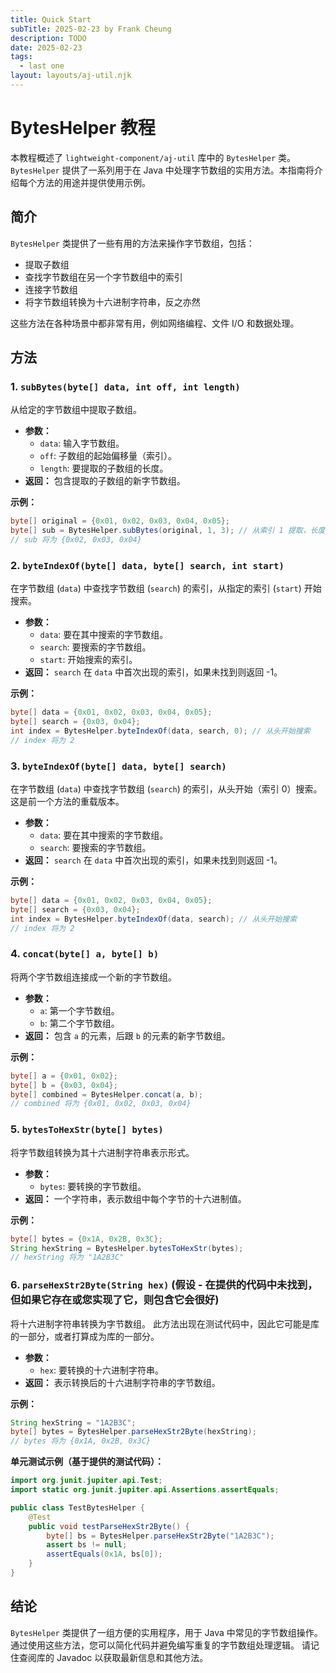 ```yaml
---
title: Quick Start
subTitle: 2025-02-23 by Frank Cheung
description: TODO
date: 2025-02-23
tags:
  - last one
layout: layouts/aj-util.njk
---
```


# BytesHelper 教程

本教程概述了 `lightweight-component/aj-util` 库中的 `BytesHelper` 类。`BytesHelper` 提供了一系列用于在 Java 中处理字节数组的实用方法。本指南将介绍每个方法的用途并提供使用示例。

## 简介

`BytesHelper` 类提供了一些有用的方法来操作字节数组，包括：

*   提取子数组
*   查找字节数组在另一个字节数组中的索引
*   连接字节数组
*   将字节数组转换为十六进制字符串，反之亦然

这些方法在各种场景中都非常有用，例如网络编程、文件 I/O 和数据处理。

## 方法

### 1. `subBytes(byte[] data, int off, int length)`

从给定的字节数组中提取子数组。

*   **参数：**
    *   `data`: 输入字节数组。
    *   `off`: 子数组的起始偏移量（索引）。
    *   `length`: 要提取的子数组的长度。
*   **返回：** 包含提取的子数组的新字节数组。

**示例：**

```java
byte[] original = {0x01, 0x02, 0x03, 0x04, 0x05};
byte[] sub = BytesHelper.subBytes(original, 1, 3); // 从索引 1 提取，长度为 3
// sub 将为 {0x02, 0x03, 0x04}
```

### 2. `byteIndexOf(byte[] data, byte[] search, int start)`

在字节数组 (`data`) 中查找字节数组 (`search`) 的索引，从指定的索引 (`start`) 开始搜索。

*   **参数：**
    *   `data`: 要在其中搜索的字节数组。
    *   `search`: 要搜索的字节数组。
    *   `start`: 开始搜索的索引。
*   **返回：** `search` 在 `data` 中首次出现的索引，如果未找到则返回 -1。

**示例：**

```java
byte[] data = {0x01, 0x02, 0x03, 0x04, 0x05};
byte[] search = {0x03, 0x04};
int index = BytesHelper.byteIndexOf(data, search, 0); // 从头开始搜索
// index 将为 2
```

### 3. `byteIndexOf(byte[] data, byte[] search)`

在字节数组 (`data`) 中查找字节数组 (`search`) 的索引，从头开始（索引 0）搜索。 这是前一个方法的重载版本。

*   **参数：**
    *   `data`: 要在其中搜索的字节数组。
    *   `search`: 要搜索的字节数组。
*   **返回：** `search` 在 `data` 中首次出现的索引，如果未找到则返回 -1。

**示例：**

```java
byte[] data = {0x01, 0x02, 0x03, 0x04, 0x05};
byte[] search = {0x03, 0x04};
int index = BytesHelper.byteIndexOf(data, search); // 从头开始搜索
// index 将为 2
```

### 4. `concat(byte[] a, byte[] b)`

将两个字节数组连接成一个新的字节数组。

*   **参数：**
    *   `a`: 第一个字节数组。
    *   `b`: 第二个字节数组。
*   **返回：** 包含 `a` 的元素，后跟 `b` 的元素的新字节数组。

**示例：**

```java
byte[] a = {0x01, 0x02};
byte[] b = {0x03, 0x04};
byte[] combined = BytesHelper.concat(a, b);
// combined 将为 {0x01, 0x02, 0x03, 0x04}
```

### 5. `bytesToHexStr(byte[] bytes)`

将字节数组转换为其十六进制字符串表示形式。

*   **参数：**
    *   `bytes`: 要转换的字节数组。
*   **返回：** 一个字符串，表示数组中每个字节的十六进制值。

**示例：**

```java
byte[] bytes = {0x1A, 0x2B, 0x3C};
String hexString = BytesHelper.bytesToHexStr(bytes);
// hexString 将为 "1A2B3C"
```

### 6. `parseHexStr2Byte(String hex)` (假设 - 在提供的代码中未找到，但如果它存在或您实现了它，则包含它会很好)

将十六进制字符串转换为字节数组。 此方法出现在测试代码中，因此它可能是库的一部分，或者打算成为库的一部分。

*   **参数：**
    *   `hex`: 要转换的十六进制字符串。
*   **返回：** 表示转换后的十六进制字符串的字节数组。

**示例：**

```java
String hexString = "1A2B3C";
byte[] bytes = BytesHelper.parseHexStr2Byte(hexString);
// bytes 将为 {0x1A, 0x2B, 0x3C}
```

**单元测试示例（基于提供的测试代码）：**

```java
import org.junit.jupiter.api.Test;
import static org.junit.jupiter.api.Assertions.assertEquals;

public class TestBytesHelper {
    @Test
    public void testParseHexStr2Byte() {
        byte[] bs = BytesHelper.parseHexStr2Byte("1A2B3C");
        assert bs != null;
        assertEquals(0x1A, bs[0]);
    }
}
```

## 结论

`BytesHelper` 类提供了一组方便的实用程序，用于 Java 中常见的字节数组操作。 通过使用这些方法，您可以简化代码并避免编写重复的字节数组处理逻辑。 请记住查阅库的 Javadoc 以获取最新信息和其他方法。